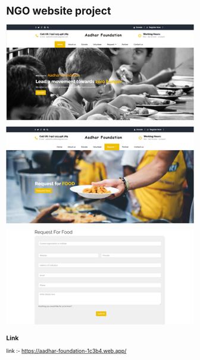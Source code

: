 # NGO website project

![NGO website project](https://github.com/abhibarkade111/NGO-web-app-project/blob/master/screenshot1.png?raw=true)

![NGO website project](https://github.com/abhibarkade111/NGO-web-app-project/blob/master/screenshot2.png?raw=true)

![NGO website project](https://github.com/abhibarkade111/NGO-web-app-project/blob/master/screenshot3.png?raw=true)


### Link
link :- https://aadhar-foundation-1c3b4.web.app/
